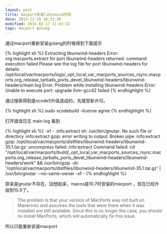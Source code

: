 ```yaml
---
layout: post
title: macport安装libunwind失败
date: 2013-11-19 10:33:30
modified: 2015-02-17 11:43:11
tags: macport golang
---
```


通过macport重新安装golang的时候得到下面提示

{% highlight sh %}
Extracting libunwind-headers
Error: org.macports.extract for port libunwind-headers returned: command execution failed
Please see the log file for port libunwind-headers for details:
/opt/local/var/macports/logs/_opt_local_var_macports_sources_rsync.macports.org_release_tarballs_ports_devel_libunwind-headers/libunwind-headers/main.log
Error: Problem while installing libunwind-headers
Error: Unable to execute port: upgrade llvm-gcc42 failed
{% endhighlight %}

通过搜索得到是xcode5升级造成的，先接受新许可。

{% highlight sh %}
sudo xcodebuild -license agree
{% endhighlight %}

打开错误日志 main.log 看到

{% highlight sh %}
-xf - 
:info:extract sh: /usr/bin/gnutar: No such file or directory
:info:extract gzip: error writing to output: Broken pipe
:info:extract gzip: /opt/local/var/macports/distfiles/libunwind-headers/libunwind-35.1.tar.gz: uncompress failed
:info:extract Command failed:  cd
"/opt/local/var/macports/build/_opt_local_var_macports_sources_rsync.macports.org_release_tarballs_ports_devel_libunwind-headers/libunwind-headers/work" && /usr/bin/gzip -dc '/opt/local/var/macports/distfiles/libunwind-headers/libunwind-35.1.tar.gz' | /usr/bin/gnutar --no-same-owner
-xf -
{% endhighlight %}

原来是gnutar不存在，回想起来，macos是10.7时安装的macport ，现在已经升级到10.9了。

> The problem is that your version of MacPorts was not built on Mavericks and assumes the tools that were there when it was installed are still available. Since this is no longer the case, you should re-install MacPorts, which will automatically fix this issue.

所以只能重新安装macport